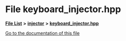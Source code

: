 

# File keyboard\_injector.hpp

[**File List**](files.md) **>** [**injector**](dir_91fe3d89382dfb9ec1070f72fd853fa0.md) **>** [**keyboard\_injector.hpp**](keyboard__injector_8hpp.md)

[Go to the documentation of this file](keyboard__injector_8hpp.md)


```
```


